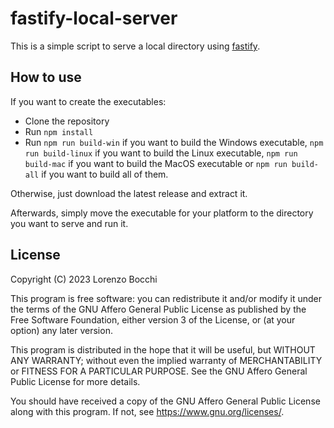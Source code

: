 # fastify-local-server

This is a simple script to serve a local directory using [fastify](https://www.fastify.io/).

## How to use

If you want to create the executables:
- Clone the repository
- Run `npm install`
- Run `npm run build-win` if you want to build the Windows executable, `npm run build-linux` if you want to build the Linux executable, `npm run build-mac` if you want to build the MacOS executable or `npm run build-all` if you want to build all of them.

Otherwise, just download the latest release and extract it.

Afterwards, simply move the executable for your platform to the directory you want to serve and run it.

## License

Copyright (C) 2023 Lorenzo Bocchi

This program is free software: you can redistribute it and/or modify it under the terms of the GNU Affero General Public License as published by the Free Software Foundation, either version 3 of the License, or (at your option) any later version.

This program is distributed in the hope that it will be useful, but WITHOUT ANY WARRANTY; without even the implied warranty of MERCHANTABILITY or FITNESS FOR A PARTICULAR PURPOSE.  See the GNU Affero General Public License for more details.

You should have received a copy of the GNU Affero General Public License along with this program. If not, see <https://www.gnu.org/licenses/>.
